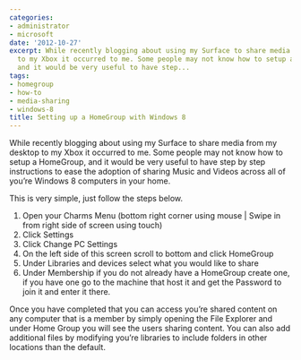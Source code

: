 ```yaml
---
categories:
- administrator
- microsoft
date: '2012-10-27'
excerpt: While recently blogging about using my Surface to share media from my desktop
  to my Xbox it occurred to me. Some people may not know how to setup a HomeGroup,
  and it would be very useful to have step...
tags:
- homegroup
- how-to
- media-sharing
- windows-8
title: Setting up a HomeGroup with Windows 8
---
```


While recently blogging about using my Surface to share media from my desktop to my Xbox it occurred to me. Some people may not know how to setup a HomeGroup, and it would be very useful to have step by step instructions to ease the adoption of sharing Music and Videos across all of you’re Windows 8 computers in your home.

This is very simple, just follow the steps below.

1. Open your Charms Menu (bottom right corner using mouse | Swipe in from right side of screen using touch)
2. Click Settings
3. Click Change PC Settings
4. On the left side of this screen scroll to bottom and click HomeGroup
5. Under Libraries and devices select what you would like to share
6. Under Membership if you do not already have a HomeGroup create one, if you have one go to the machine that host it and get the Password to join it and enter it there.

Once you have completed that you can access you’re shared content on any computer that is a member by simply opening the File Explorer and under Home Group you will see the users sharing content. You can also add additional files by modifying you’re libraries to include folders in other locations than the default.